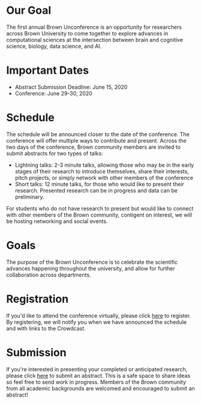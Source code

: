 
# Our Goal  

The first annual Brown Unconference is an opportunity for researchers across Brown University to come together to explore advances in computational sciences at the intersection between brain and cognitive science, biology, data science, and AI.


# Important Dates

* Abstract Submission Deadline: June 15, 2020
* Conference: June 29-30, 2020

# Schedule 

The schedule will be announced closer to the date of the conference. The conference will offer multiple ways to contribute and present. Across the two days of the conference, Brown community members are invited to submit abstracts for two types of talks:

* Lightning talks: 2-3 minute talks, allowing those who may be in the early stages of their research to introduce themselves, share their interests, pitch projects, or simply network with other members of the conference
* Short talks: 12 minute talks, for those who would like to present their research. Presented research can be in progress and data can be preliminary.

For students who do not have research to present but would like to connect with other members of the Brown community, contigent on interest, we will be hosting networking and social events.

# Goals
The purpose of the Brown Unconference is to celebrate the scientific advances happening throughout the university, and allow for further collaboration across departments.

# Registration 

If you'd like to attend the conference virtually, please click [here](https://forms.gle/KWE3hSjzj956bLUa8) to register. By registering, we will notify you when we have announced the schedule and with links to the Crowdcast.


# Submission 

If you're interested in presenting your completed or anticipated research, please click [here](https://forms.gle/MFgdotPbG68vgyMA6) to submit an abstract. This is a safe space to share ideas so feel free to send work in progress. Members of the Brown community from all academic backgrounds are welcomed and encouraged to submit an abstract!

  


    